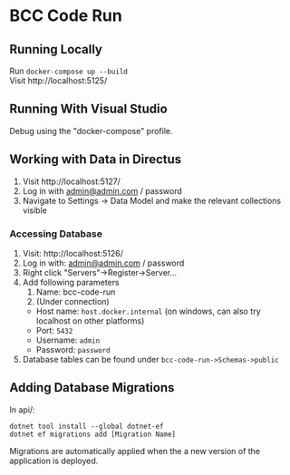 # BCC Code Run

## Running Locally

Run `docker-compose up --build`  
Visit http://localhost:5125/


## Running With Visual Studio

Debug using the "docker-compose" profile.

## Working with Data in Directus

1. Visit http://localhost:5127/
2. Log in with admin@admin.com / password
3. Navigate to Settings -> Data Model and make the relevant collections visible

### Accessing Database

1. Visit: http://localhost:5126/
2. Log in with: admin@admin.com / password
3. Right click "Servers"->Register->Server...
4. Add following parameters
   1. Name: bcc-code-run
   2. (Under connection)
     * Host name: `host.docker.internal` (on windows, can also try localhost on other platforms)
     * Port: `5432`
     * Username: `admin`
     * Password: `password`
5. Database tables can be found under `bcc-code-run->Schemas->public`

## Adding Database Migrations

In api/:

`dotnet tool install --global dotnet-ef`  
`dotnet ef migrations add [Migration Name]`

Migrations are automatically applied when the a new version of the application is deployed.


